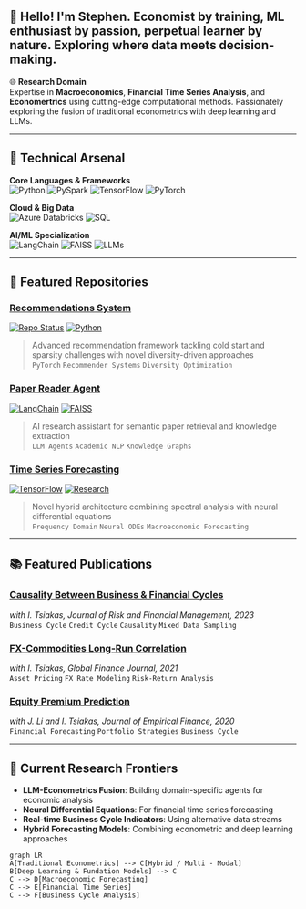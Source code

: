 ## 👋 Hello! I'm Stephen. Economist by training, ML enthusiast by passion, perpetual learner by nature. Exploring where data meets decision-making.


🌐 **Research Domain**  
Expertise in **Macroeconomics**, **Financial Time Series Analysis**, and **Economertrics** using cutting-edge computational methods. Passionately exploring the fusion of traditional econometrics with deep learning and LLMs.

---

## 🔧 Technical Arsenal
**Core Languages & Frameworks**  
![Python](https://img.shields.io/badge/Python-3776AB?logo=python&logoColor=white)
![PySpark](https://img.shields.io/badge/PySpark-E25A1C?logo=apachespark&logoColor=white)
![TensorFlow](https://img.shields.io/badge/TensorFlow-FF6F00?logo=tensorflow&logoColor=white)
![PyTorch](https://img.shields.io/badge/PyTorch-EE4C2C?logo=pytorch&logoColor=white)

**Cloud & Big Data**  
![Azure Databricks](https://img.shields.io/badge/Azure_Databricks-FF9E0F?logo=azuredevops&logoColor=white)
![SQL](https://img.shields.io/badge/SQL-4479A1?logo=postgresql&logoColor=white)

**AI/ML Specialization**  
![LangChain](https://img.shields.io/badge/LangChain-00ADD8?logo=chainlink&logoColor=white)
![FAISS](https://img.shields.io/badge/FAISS-vector_search-EF2D5E)
![LLMs](https://img.shields.io/badge/Large_Language_Models-research-9cf)

---

## 🚀 Featured Repositories

### [Recommendations System](https://github.com/StephenHB/Recommendations)
[![Repo Status](https://img.shields.io/badge/Status-Active-brightgreen)]()
[![Python](https://img.shields.io/badge/Python-3.10%2B-blue)]()
> Advanced recommendation framework tackling cold start and sparsity challenges with novel diversity-driven approaches  
`PyTorch` `Recommender Systems` `Diversity Optimization`

### [Paper Reader Agent](https://github.com/StephenHB/paper-reader-agent)
[![LangChain](https://img.shields.io/badge/Built_with-LangChain-00ADD8)]()
[![FAISS](https://img.shields.io/badge/Vector_DB-FAISS-EF2D5E)]()
> AI research assistant for semantic paper retrieval and knowledge extraction  
`LLM Agents` `Academic NLP` `Knowledge Graphs`

### [Time Series Forecasting](https://github.com/StephenHB/deep-frequency-derivative-learning-time-series-forecasting)
[![TensorFlow](https://img.shields.io/badge/TensorFlow-2.12%2B-FF6F00)]()
[![Research](https://img.shields.io/badge/Research-Advanced-orange)]()
> Novel hybrid architecture combining spectral analysis with neural differential equations  
`Frequency Domain` `Neural ODEs` `Macroeconomic Forecasting`

---

## 📚 Featured Publications

### [Causality Between Business & Financial Cycles](https://papers.ssrn.com/sol3/papers.cfm?abstract_id=4394609)  
*with I. Tsiakas, Journal of Risk and Financial Management, 2023*  
`Business Cycle` `Credit Cycle` `Causality` `Mixed Data Sampling`  

### [FX-Commodities Long-Run Correlation](https://www.sciencedirect.com/science/article/abs/pii/S1044028321000478)  
*with I. Tsiakas, Global Finance Journal, 2021*  
`Asset Pricing` `FX Rate Modeling` `Risk-Return Analysis`  

### [Equity Premium Prediction](https://www.sciencedirect.com/science/article/abs/pii/S0927539820300189)  
*with J. Li and I. Tsiakas, Journal of Empirical Finance, 2020*  
`Financial Forecasting` `Portfolio Strategies` `Business Cycle`

---

## 🧠 Current Research Frontiers
- **LLM-Econometrics Fusion**: Building domain-specific agents for economic analysis
- **Neural Differential Equations**: For financial time series forecasting
- **Real-time Business Cycle Indicators**: Using alternative data streams
- **Hybrid Forecasting Models**: Combining econometric and deep learning approaches

```mermaid
graph LR
A[Traditional Econometrics] --> C[Hybrid / Multi - Modal]
B[Deep Learning & Fundation Models] --> C
C --> D[Macroeconomic Forecasting]
C --> E[Financial Time Series]
C --> F[Business Cycle Analysis]
